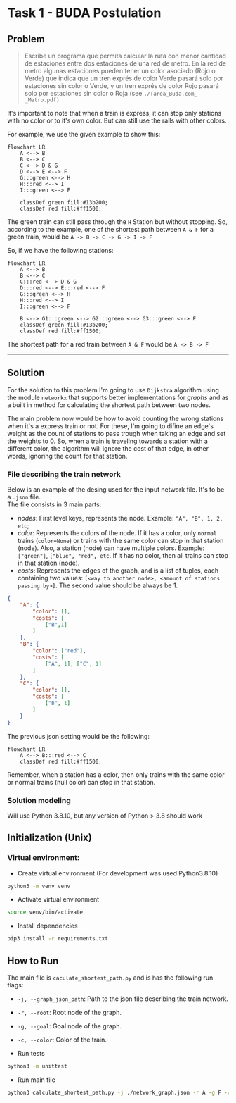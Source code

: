# Task 1 - BUDA Postulation

## Problem
>Escribe un programa que permita calcular la ruta con menor cantidad de estaciones entre
dos estaciones de una red de metro. En la red de metro algunas estaciones pueden tener
un color asociado (Rojo o Verde) que indica que un tren exprés de color Verde pasará solo
por estaciones sin color o Verde, y un tren exprés de color Rojo pasará solo por estaciones
sin color o Roja (see `./Tarea_Buda.com_-_Metro.pdf)`

It's important to note that when a train is express, it can stop only stations with no color or to it's own color. But can still use the rails with other colors. 

For example, we use the given example to show this:
```{mermaid}
flowchart LR
    A <--> B
    B <--> C
    C <--> D & G
    D <--> E <--> F
    G:::green <--> H
    H:::red <--> I
    I:::green <--> F

    classDef green fill:#13b200;
    classDef red fill:#ff1500;

```
The green train can still pass through the `H` Station but without stopping. So, according to the example, one of the shortest path between `A & F` for a green train, would be `A -> B -> C -> G -> I -> F`

So, if we have the following stations:
```{mermaid}
flowchart LR
    A <--> B
    B <--> C
    C:::red <--> D & G
    D:::red <--> E:::red <--> F
    G:::green <--> H
    H:::red <--> I
    I:::green <--> F

    B <--> G1:::green <--> G2:::green <--> G3:::green <--> F
    classDef green fill:#13b200;
    classDef red fill:#ff1500;
```
The shortest path for a red train between `A & F` would be `A -> B -> F`

-----------------


## Solution
For the solution to this problem I'm going to use `Dijkstra` algorithm using the module `networkx` that supports better implementations for *graphs* and as a built in method for calculating the shortest path between two nodes. 

The main problem now would be how to avoid counting the wrong stations when it's a express train or not. For these, I'm going to difine an edge's weight as the count of stations to pass trough when taking an edge and set the weights to 0. So, when a train is traveling towards a station with a different color, the algorithm will ignore the cost of that edge, in other words, ignoring the count for that station.

### File describing the train network
Below is an example of the desing used for the input network file. It's to be a `.json` file. <br>
The file consists in 3 main parts: 
- *nodes*: First level keys, represents the node. Example: `"A", "B", 1, 2, etc`;
- *color*: Represents the colors of the node. If it has a color, only `normal` trains (`color=None`) or trains with the same color can stop in that station (node). Also, a station (node) can have multiple colors. Example: `["green"]`, `["blue", "red", etc`. If it has no color, then all trains can stop in that station (node). 
- *costs*: Represents the edges of the graph, and is a list of tuples, each containing two values: `[<way to another node>, <amount of stations passing by>]`. The second value should be always be 1.
```json
{
    "A": {
        "color": [],
        "costs": [
            ["B",1]
        ]
    },
    "B": {
        "color": ["red"],
        "costs": [
            ["A", 1], ["C", 1]
        ]
    },
    "C": {
        "color": [],
        "costs": [
            ["B", 1]
        ]
    }
}

```
The previous json setting would be the following:
```{mermaid}
flowchart LR
    A <--> B:::red <--> C
    classDef red fill:#ff1500;
```
Remember, when a station has a color, then only trains with the same color or normal trains (null color) can stop in that station.

### Solution modeling
Will use Python 3.8.10, but any version of Python > 3.8 should work

## Initialization (Unix)

### Virtual environment:
+ Create virtual environment (For development was used Python3.8.10)
```bash
python3 -m venv venv
```

+ Activate virtual environment
```bash
source venv/bin/activate
```

+ Install dependencies
```bash
pip3 install -r requirements.txt
```

## How to Run
The main file is `caculate_shortest_path.py` and is has the following run flags:
+ `-j, --graph_json_path`: Path to the json file describing the train network.
+ `-r, --root`: Root node of the graph.
+ `-g, --goal`: Goal node of the graph.
+ `-c, --color`: Color of the train.

+ Run tests
```bash
python3 -m unittest
```

+ Run main file
```bash
python3 calculate_shortest_path.py -j ./network_graph.json -r A -g F -c red
```

